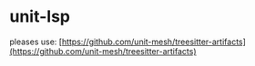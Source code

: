# unit-lsp

pleases use: [https://github.com/unit-mesh/treesitter-artifacts](https://github.com/unit-mesh/treesitter-artifacts)
